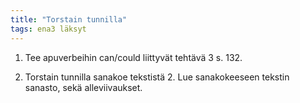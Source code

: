 ```yaml
---
title: "Torstain tunnilla"
tags: ena3 läksyt
---
```


1. Tee apuverbeihin can/could liittyvät tehtävä 3 s. 132. 

2. Torstain tunnilla sanakoe tekstistä 2. Lue sanakokeeseen tekstin sanasto, sekä alleviivaukset. 
